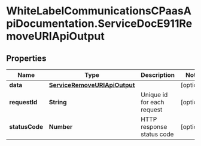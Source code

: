 # WhiteLabelCommunicationsCPaasApiDocumentation.ServiceDocE911RemoveURIApiOutput

## Properties

Name | Type | Description | Notes
------------ | ------------- | ------------- | -------------
**data** | [**ServiceRemoveURIApiOutput**](ServiceRemoveURIApiOutput.md) |  | [optional] 
**requestId** | **String** | Unique id for each request | [optional] 
**statusCode** | **Number** | HTTP response status code | [optional] 


